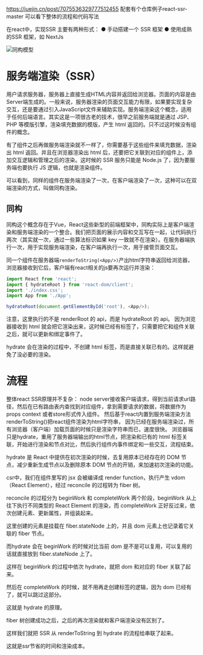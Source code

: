 
https://juejin.cn/post/7075536329777512455
配套有个仓库例子react-ssr-master 可以看下整体的流程和代码写法


在react中，实现SSR
主要有两种形式：
● ⼿动搭建⼀个 SSR 框架
● 使⽤成熟的SSR 框架，如 NextJs

![同构模型](https://p1-juejin.byteimg.com/tos-cn-i-k3u1fbpfcp/dd9940e0f4b34a7990c72e49868f1b0c~tplv-k3u1fbpfcp-zoom-in-crop-mark:1512:0:0:0.awebp?)

# 服务端渲染（SSR）

用户请求服务器，服务器上直接生成HTML内容并返回给浏览器。页面的内容是由Server端生成的。一般来说，服务器渲染的页面交互能力有限，如果要实现复杂交互，还是要通过引入JavaScript文件来辅助实现。服务端渲染这个概念，适用于任何后端语言。其实这是一项很古老的技术，很早之前服务端就是通过 JSP、PHP 等模版引擎，渲染填充数据的模版，产生 html 返回的。只不过这时候没有组件的概念。

有了组件之后再做服务端渲染就不一样了，你需要基于这些组件来填充数据，渲染出 html 返回。并且在浏览器渲染出 html 后，还要把它关联到对应的组件上，添加交互逻辑和管理之后的渲染。这时候的 SSR 服务只能是 Node.js 了，因为要服务端也要执行 JS 逻辑，也就是渲染组件。

可以看到，同样的组件在服务端渲染了一次，在客户端渲染了一次，这种可以在双端渲染的方式，叫做同构渲染。

## 同构
同构这个概念存在于Vue，React这些新型的前端框架中，同构实际上是客户端渲染和服务端渲染的一个整合。我们把页面的展示内容和交互写在一起，让代码执行两次（其实就一次，通过一些算法标识如果 key 一致就不在渲染）。在服务器端执行一次，用于实现服务端渲染，在客户端再执行一次，用于接管页面交互。

同一个组件在服务器端`renderToString(<App/>)`产出html字符串返回给浏览器，浏览器接收到它后，客户端有react相关的js要再次运行并渲染：
```js
import React from 'react';
import { hydrateRoot } from 'react-dom/client';
import './index.css';
import App from './App';

hydrateRoot(document.getElementById('root'), <App/>);
```

注意，这里执行的不是 renderRoot 的 api，而是 hydrateRoot 的 api。
因为浏览器接收到 html 就会把它渲染出来，这时候已经有标签了，只需要把它和组件关联之后，就可以更新和绑定事件了。

hydrate 会在渲染的过程中，不创建 html 标签，而是直接关联已有的。这样就避免了没必要的渲染。

# 流程
整体react SSR原理并不复杂：
node server接收客户端请求，得到当前请求url路径，然后在已有路由表内查找到对应组件，拿到需要请求的数据，将数据作为props context 或者store形式传入组件。
然后基于react内置到服务端渲染方法renderToString()把react组件渲染为html字符串，
因为已经在服务端渲染过，所有浏览器（客户端）加载页面的时候只是渲染字符串而已，速度很快。
浏览器端只是hydrate，重用了服务器端输出的html节点，把渲染和已有的 html 标签关联，开始进行渲染和节点对比，然后执行组件内事件绑定和一些交互，流程结束。


hydrate 是 React 中提供在初次渲染的时候，去复用原本已经存在的 DOM 节点，减少重新生成节点以及删除原本 DOM 节点的开销，来加速初次渲染的功能。


csr中，我们在组件里写的 jsx 会被编译成 render function，执行产生 vdom（React Element），经过 reconcile 的过程转为 fiber 树。

reconcile 的过程分为 beginWork 和 completeWork 两个阶段，beginWork 从上往下执行不同类型的 React Element 的渲染，而 completeWork 正好反过来，依次创建元素、更新属性，并组装起来。

这里创建的元素是挂载在 fiber.stateNode 上的，并且 dom 元素上也记录着它关联的 fiber 节点。

而hydrate 会在 beginWork 的时候对比当前 dom 是不是可以复用，可以复用的话就直接放到 fiber.stateNode 上了。

这样在 beginWork 的过程中依次 hydrate，就把 dom 和对应的 fiber 关联了起来。

然后在 completeWork 的时候，就不用再走创建标签的逻辑，因为 dom 已经有了，就可以跳过这部分。

这就是 hydrate 的原理。

fiber 树创建成功之后，之后的再次渲染就和客户端渲染没有区别了。

这样我们就把 SSR 从 renderToString 到 hydrate 的流程给串联了起来。

这就是ssr节省的时间和渲染成本。